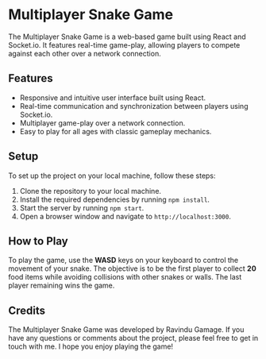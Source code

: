 # Multiplayer Snake Game

The Multiplayer Snake Game is a web-based game built using React and Socket.io. It features real-time game-play, allowing players to compete against each other over a network connection.

## Features

- Responsive and intuitive user interface built using React.
- Real-time communication and synchronization between players using Socket.io.
- Multiplayer game-play over a network connection.
- Easy to play for all ages with classic gameplay mechanics.

## Setup

To set up the project on your local machine, follow these steps:

1. Clone the repository to your local machine.
2. Install the required dependencies by running `npm install`.
3. Start the server by running `npm start`.
4. Open a browser window and navigate to `http://localhost:3000`.

## How to Play

To play the game, use the **WASD** keys on your keyboard to control the movement of your snake. The objective is to be the first player to collect **20** food items while avoiding collisions with other snakes or walls. The last player remaining wins the game.

## Credits

The Multiplayer Snake Game was developed by Ravindu Gamage. If you have any questions or comments about the project, please feel free to get in touch with me. I hope you enjoy playing the game!
